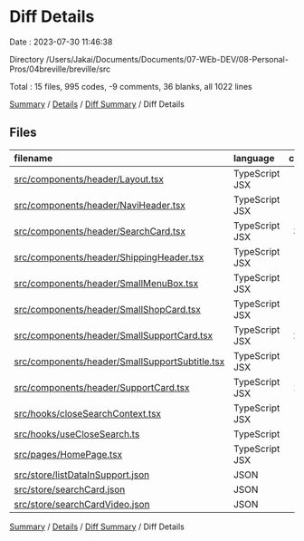 # Diff Details

Date : 2023-07-30 11:46:38

Directory /Users/Jakai/Documents/Documents/07-WEb-DEV/08-Personal-Pros/04breville/breville/src

Total : 15 files,  995 codes, -9 comments, 36 blanks, all 1022 lines

[Summary](results.md) / [Details](details.md) / [Diff Summary](diff.md) / Diff Details

## Files
| filename | language | code | comment | blank | total |
| :--- | :--- | ---: | ---: | ---: | ---: |
| [src/components/header/Layout.tsx](/src/components/header/Layout.tsx) | TypeScript JSX | 9 | 0 | 2 | 11 |
| [src/components/header/NaviHeader.tsx](/src/components/header/NaviHeader.tsx) | TypeScript JSX | 12 | -12 | -1 | -1 |
| [src/components/header/SearchCard.tsx](/src/components/header/SearchCard.tsx) | TypeScript JSX | 389 | 3 | 8 | 400 |
| [src/components/header/ShippingHeader.tsx](/src/components/header/ShippingHeader.tsx) | TypeScript JSX | 4 | 0 | 0 | 4 |
| [src/components/header/SmallMenuBox.tsx](/src/components/header/SmallMenuBox.tsx) | TypeScript JSX | 2 | 0 | 0 | 2 |
| [src/components/header/SmallShopCard.tsx](/src/components/header/SmallShopCard.tsx) | TypeScript JSX | -1 | 0 | 0 | -1 |
| [src/components/header/SmallSupportCard.tsx](/src/components/header/SmallSupportCard.tsx) | TypeScript JSX | 206 | 0 | 11 | 217 |
| [src/components/header/SmallSupportSubtitle.tsx](/src/components/header/SmallSupportSubtitle.tsx) | TypeScript JSX | 57 | 0 | 5 | 62 |
| [src/components/header/SupportCard.tsx](/src/components/header/SupportCard.tsx) | TypeScript JSX | 192 | 0 | 3 | 195 |
| [src/hooks/closeSearchContext.tsx](/src/hooks/closeSearchContext.tsx) | TypeScript JSX | 19 | 0 | 3 | 22 |
| [src/hooks/useCloseSearch.ts](/src/hooks/useCloseSearch.ts) | TypeScript | 5 | 0 | 1 | 6 |
| [src/pages/HomePage.tsx](/src/pages/HomePage.tsx) | TypeScript JSX | 3 | 0 | 0 | 3 |
| [src/store/listDataInSupport.json](/src/store/listDataInSupport.json) | JSON | 37 | 0 | 0 | 37 |
| [src/store/searchCard.json](/src/store/searchCard.json) | JSON | 38 | 0 | 3 | 41 |
| [src/store/searchCardVideo.json](/src/store/searchCardVideo.json) | JSON | 23 | 0 | 1 | 24 |

[Summary](results.md) / [Details](details.md) / [Diff Summary](diff.md) / Diff Details